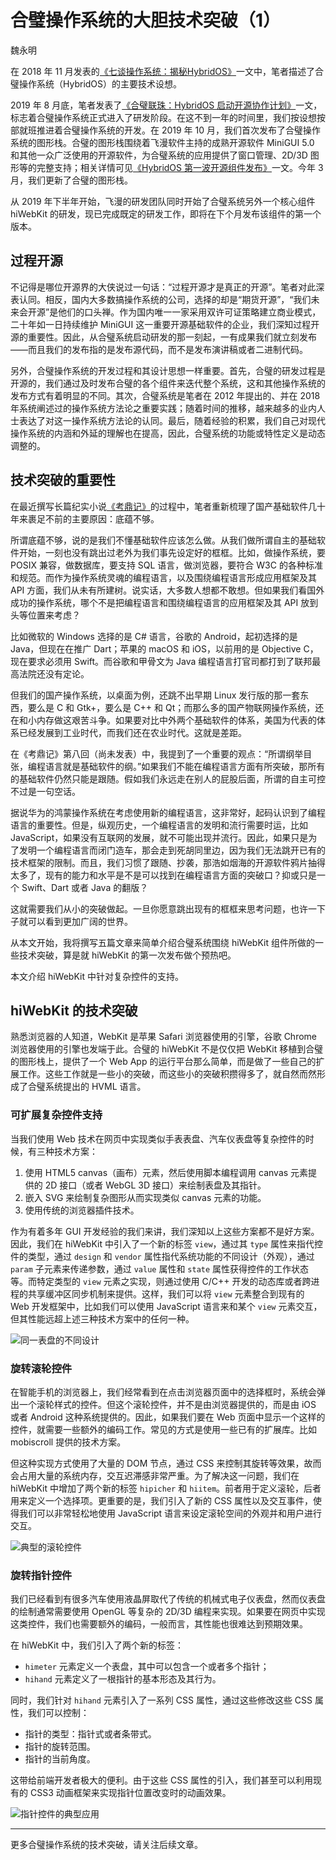 # 合璧操作系统的大胆技术突破（1）

魏永明

在 2018 年 11 月发表的[《七谈操作系统：揭秘HybridOS》](https://mp.weixin.qq.com/s?__biz=MzA5MTYwNTA3MA==&amp;mid=2651104264&amp;idx=1&amp;sn=87f5a883729d1898987420ae7bf6a37b&amp;chksm=8b89d529bcfe5c3f089fe1d05697cf219bd717adf1337ec99798e5147d0213a3bea0af07e084&token=426220509&lang=zh_CN#rd)一文中，笔者描述了合璧操作系统（HybridOS）的主要技术设想。

2019 年 8 月底，笔者发表了[《合璧联珠：HybridOS 启动开源协作计划》](https://mp.weixin.qq.com/s?__biz=MzA5MTYwNTA3MA==&mid=2651104322&idx=1&sn=f3bec419f829f7846a240fddc335087c&chksm=8b89d563bcfe5c75d21165717e37cd87be95a0df054b16873ea2706c0bc4db4a7775e26acac9&token=426220509&lang=zh_CN#rd)一文，标志着合璧操作系统正式进入了研发阶段。在这不到一年的时间里，我们按设想按部就班推进着合璧操作系统的开发。在 2019 年 10 月，我们首次发布了合璧操作系统的图形栈。合璧的图形栈围绕着飞漫软件主持的成熟开源软件 MiniGUI 5.0 和其他一众广泛使用的开源软件，为合璧系统的应用提供了窗口管理、2D/3D 图形等的完整支持；相关详情可见[《HybridOS 第一波开源组件发布》](https://mp.weixin.qq.com/s?__biz=MzA5MTYwNTA3MA==&mid=2651104353&idx=1&sn=b6d537de5e672bb70b19e38d76d449c7&chksm=8b89d540bcfe5c5625f708556f0143eb9983e6df070f76d4e2d4de7841752ba91384bbe207c3&token=426220509&lang=zh_CN#rd)一文。今年 3 月，我们更新了合璧的图形栈。

从 2019 年下半年开始，飞漫的研发团队同时开始了合璧系统另外一个核心组件 hiWebKit 的研发，现已完成既定的研发工作，即将在下个月发布该组件的第一个版本。

## 过程开源

不记得是哪位开源界的大侠说过一句话：“过程开源才是真正的开源”。笔者对此深表认同。相反，国内大多数搞操作系统的公司，选择的却是“期货开源”，“我们未来会开源”是他们的口头禅。作为国内唯一一家采用双许可证策略建立商业模式，二十年如一日持续维护 MiniGUI 这一重要开源基础软件的企业，我们深知过程开源的重要性。因此，从合璧系统启动研发的那一刻起，一有成果我们就立刻发布——而且我们的发布指的是发布源代码，而不是发布演讲稿或者二进制代码。

另外，合璧操作系统的开发过程和其设计思想一样重要。首先，合璧的研发过程是开源的，我们通过及时发布合璧的各个组件来迭代整个系统，这和其他操作系统的发布方式有着明显的不同。其次，合璧系统是笔者在 2012 年提出的、并在 2018 年系统阐述过的操作系统方法论之重要实践；随着时间的推移，越来越多的业内人士表达了对这一操作系统方法论的认同。最后，随着经验的积累，我们自己对现代操作系统的内涵和外延的理解也在提高，因此，合璧系统的功能或特性定义是动态调整的。

## 技术突破的重要性

在最近撰写长篇纪实小说[《考鼎记》](https://mp.weixin.qq.com/mp/appmsgalbum?action=getalbum&album_id=1420920902291947520&__biz=MzA5MTYwNTA3MA==#wechat_redirect)的过程中，笔者重新梳理了国产基础软件几十年来裹足不前的主要原因：底蕴不够。

所谓底蕴不够，说的是我们不懂基础软件应该怎么做。从我们做所谓自主的基础软件开始，一刻也没有跳出过老外为我们事先设定好的框框。比如，做操作系统，要 POSIX 兼容，做数据库，要支持 SQL 语言，做浏览器，要符合 W3C 的各种标准和规范。而作为操作系统灵魂的编程语言，以及围绕编程语言形成应用框架及其 API 方面，我们从未有所建树。说实话，大多数人想都不敢想。但如果我们看国外成功的操作系统，哪个不是把编程语言和围绕编程语言的应用框架及其 API 放到头等位置来考虑？

比如微软的 Windows 选择的是 C# 语言，谷歌的 Android，起初选择的是 Java，但现在在推广 Dart；苹果的 macOS 和 iOS，以前用的是 Objective C，现在要求必须用 Swift。而谷歌和甲骨文为 Java 编程语言打官司都打到了联邦最高法院还没有定论。

但我们的国产操作系统，以桌面为例，还跳不出早期 Linux 发行版的那一套东西，要么是 C 和 Gtk+，要么是 C++ 和 Qt；而那么多的国产物联网操作系统，还在和小内存做这艰苦斗争。如果要对比中外两个基础软件的体系，美国为代表的体系已经发展到工业时代，而我们还在农业时代。这就是差距。

在《考鼎记》第八回（尚未发表）中，我提到了一个重要的观点：“所谓纲举目张，编程语言就是基础软件的纲。”如果我们不能在编程语言方面有所突破，那所有的基础软件仍然只能是跟随。假如我们永远走在别人的屁股后面，所谓的自主可控不过是一句空话。

据说华为的鸿蒙操作系统在考虑使用新的编程语言，这非常好，起码认识到了编程语言的重要性。但是，纵观历史，一个编程语言的发明和流行需要时运，比如 JavaScript，如果没有互联网的发展，就不可能出现并流行。因此，如果只是为了发明一个编程语言而闭门造车，那会走到死胡同里边，因为我们无法跳开已有的技术框架的限制。而且，我们习惯了跟随、抄袭，那浩如烟海的开源软件鸦片抽得太多了，现有的能力和水平是不是可以找到在编程语言方面的突破口？抑或只是一个 Swift、Dart 或者 Java 的翻版？

这就需要我们从小的突破做起。一旦你愿意跳出现有的框框来思考问题，也许一下子就可以看到更加广阔的世界。

从本文开始，我将撰写五篇文章来简单介绍合璧系统围绕 hiWebKit 组件所做的一些技术突破，算是就 hiWebKit 的第一次发布做个预热吧。

本文介绍 hiWebKit 中针对复杂控件的支持。

## hiWebKit 的技术突破

熟悉浏览器的人知道，WebKit 是苹果 Safari 浏览器使用的引擎，谷歌 Chrome 浏览器使用的引擎也发端于此。合璧的 hiWebKit 不是仅仅把 WebKit 移植到合璧的图形栈上，提供了一个 Web App 的运行平台那么简单，而是做了一些自己的扩展工作。这些工作就是一些小的突破，而这些小的突破积攒得多了，就自然而然形成了合璧系统提出的 HVML 语言。

### 可扩展复杂控件支持

当我们使用 Web 技术在网页中实现类似手表表盘、汽车仪表盘等复杂控件的时候，有三种技术方案：

1. 使用 HTML5 canvas（画布）元素，然后使用脚本编程调用 canvas 元素提供的 2D 接口（或者 WebGL 3D 接口）来绘制表盘及其指针。
1. 嵌入 SVG 来绘制复杂图形从而实现类似 canvas 元素的功能。
1. 使用传统的浏览器插件技术。

作为有着多年 GUI 开发经验的我们来讲，我们深知以上这些方案都不是好方案。因此，我们在 hiWebKit 中引入了一个新的标签 `view`，通过其 `type` 属性来指代控件的类型，通过 `design` 和 `vendor` 属性指代系统功能的不同设计（外观），通过 `param` 子元素来传递参数，通过 `value` 属性和 `state` 属性获得控件的工作状态等。而特定类型的 `view` 元素之实现，则通过使用 C/C++ 开发的动态库或者跨进程的共享缓冲区同步机制来提供。这样，我们可以将 `view` 元素整合到现有的 Web 开发框架中，比如我们可以使用 JavaScript 语言来和某个 `view` 元素交互，但其性能远超上述三种技术方案中的任何一种。

![同一表盘的不同设计](https://gitlab.fmsoft.cn/patents/hvml/raw/master/view/figure-1.png)

### 旋转滚轮控件

在智能手机的浏览器上，我们经常看到在点击浏览器页面中的选择框时，系统会弹出一个滚轮样式的控件。但这个滚轮控件，并不是由浏览器提供的，而是由 iOS 或者 Android 这种系统提供的。因此，如果我们要在 Web 页面中显示一个这样的控件，就需要一些额外的编码工作。常见的方式是使用一些已有的扩展库。比如 mobiscroll 提供的技术方案。

但这种实现方式使用了大量的 DOM 节点，通过 CSS 来控制其旋转等效果，故而会占用大量的系统内存，交互迟滞感非常严重。为了解决这一问题，我们在 hiWebKit 中增加了两个新的标签 `hipicher` 和 `hiitem`。前者用于定义滚轮，后者用来定义一个选择项。更重要的是，我们引入了新的 CSS 属性以及交互事件，使得我们可以非常轻松地使用 JavaScript 语言来设定滚轮空间的外观并和用户进行交互。

![典型的滚轮控件](https://gitlab.fmsoft.cn/patents/hvml/raw/master/picker/figure-1.jpg)

### 旋转指针控件

我们已经看到有很多汽车使用液晶屏取代了传统的机械式电子仪表盘，然而仪表盘的绘制通常需要使用 OpenGL 等复杂的 2D/3D 编程来实现。如果要在网页中实现这类控件，我们也需要额外的编码，一般而言，其性能也很难达到预期效果。

在 hiWebKit 中，我们引入了两个新的标签：

- `himeter` 元素定义一个表盘，其中可以包含一个或者多个指针；
- `hihand` 元素定义了一根指针的基本形态及其行为。

同时，我们针对 `hihand` 元素引入了一系列 CSS 属性，通过这些修改这些 CSS 属性，我们可以控制：

- 指针的类型：指针式或者条带式。
- 指针的旋转范围。
- 指针的当前角度。

这带给前端开发者极大的便利。由于这些 CSS 属性的引入，我们甚至可以利用现有的 CSS3 动画框架来实现指针位置改变时的动画效果。

![指针控件的典型应用](https://gitlab.fmsoft.cn/patents/hvml/raw/master/needle-hand/figure.png)

---

更多合璧操作系统的技术突破，请关注后续文章。

